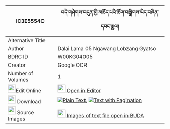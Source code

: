 |IC3E5554C|བདེ་གཤེགས་བདུན་གྱི་མཆོད་པའི་ཆོག་བསྒྲིགས་ཡིད་བཞིན་དབང་རྒྱལ། 
| --- | --- 
|Alternative Title |
|Author| Dalai Lama 05 Ngawang Lobzang Gyatso
|BDRC ID | W00KG04005
|Creator | Google OCR
|Number of Volumes| 1
|<img width="25" src="https://img.icons8.com/color/25/000000/edit-property.png">Edit Online| [<img width="25" src="https://avatars.githubusercontent.com/u/45091458?s=200&v=4"> Open in Editor](http://editor.openpecha.org/IC3E5554C)
|<img width="25" src="https://img.icons8.com/fluent/48/000000/download-2.png"/>  Download | [![](https://img.icons8.com/color/20/000000/txt.png)Plain Text](https://github.com/Openpecha/IC3E5554C/releases/download/v1/deshek_dun_gyi_chopa_i_chok_dr_plain_IC3E5554C.zip), [![](https://img.icons8.com/color/20/000000/txt.png)Text with Pagination](https://github.com/Openpecha/IC3E5554C/releases/download/v1/deshek_dun_gyi_chopa_i_chok_dr_pages_IC3E5554C.zip)
|<img width="25" src="https://img.icons8.com/plasticine/100/000000/pictures-folder.png"/>  Source Images | [<img width="25" src="https://library.bdrc.io/icons/BUDA-small.svg"> Images of text file open in BUDA](https://library.bdrc.io/show/bdr:W00KG04005)
